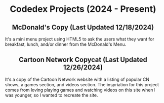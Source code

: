 
<h1 align="center">Codedex Projects (2024 - Present)</h1>
<h2 align="center">McDonald's Copy (Last Updated 12/18/2024)</h2>
<p>It's a mini menu project using HTML5 to ask the users what they want for breakfast, lunch, and/or dinner from the McDonald's Menu.</p>
<h2 align="center">Cartoon Network Copycat (Last Updated 12/26/2024)</h2>
<p>It's a copy of the Cartoon Network website with a listing of popular CN shows, a games section, and videos section. The inspriation for this project comes from loving playing games and watching videos on this site when I was younger, so I wanted to recreate the site.</p>
